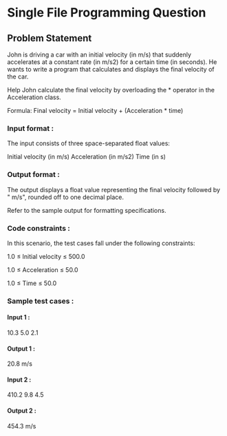 # Single File Programming Question

## Problem Statement

John is driving a car with an initial velocity (in m/s) that suddenly accelerates at a constant rate (in m/s2) for a certain time (in seconds). He wants to write a program that calculates and displays the final velocity of the car.

Help John calculate the final velocity by overloading the * operator in the Acceleration class.

Formula: Final velocity = Initial velocity + (Acceleration * time)

### Input format :

The input consists of three space-separated float values:

Initial velocity (in m/s)
Acceleration (in m/s2)
Time (in s)

### Output format :

The output displays a float value representing the final velocity followed by " m/s", rounded off to one decimal place.

Refer to the sample output for formatting specifications.

### Code constraints :

In this scenario, the test cases fall under the following constraints:

1.0 ≤ Initial velocity ≤ 500.0

1.0 ≤ Acceleration ≤ 50.0

1.0 ≤ Time ≤ 50.0

### Sample test cases :

#### Input 1 :

10.3 5.0 2.1

#### Output 1 :

20.8 m/s

#### Input 2 :

410.2 9.8 4.5

#### Output 2 :

454.3 m/s
